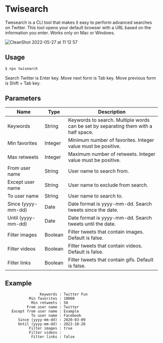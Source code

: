 # Twisearch

Twesearch is a CLI tool that makes it easy to perform advanced searches on Twitter.
This tool opens your default browser with a URL based on the information you enter.
Works only on Mac or Windows.

![CleanShot 2022-05-27 at 11 12 57](https://user-images.githubusercontent.com/43805056/170615501-aa7ca466-c6ce-49ac-be34-60c40448fcc8.gif)

## Usage

```zsh
$ npx twisearch
```

Search Twitter is Enter key.
Move next form is Tab key.
Move previous form is Shift + Tab key.

## Parameters

|Name|Type|Description|
|---|---|---|
|Keywords|String|Keywords to search. Multiple words can be set by separating them with a half space.|
|Min favorites|Integer|Minimum number of favorites. Integer value must be positive.|
|Max retweets|Integer|Maximum number of retweets. Integer value must be positive.|
|From user name|String|User name to search from.|
|Except user name|String|User name to exclude from search.|
|To user name|String|User name to search to.|
|Since (yyyy-mm-dd)|Date|Date format is yyyy-mm-dd. Search tweets since the date.|
|Until (yyyy-mm-dd)|Date|Date format is yyyy-mm-dd. Search tweets until the date.|
|Filter images|Boolean|Filter tweets that contain images. Default is false.|
|Filter videos|Boolean|Filter tweets that contain videos. Default is false.|
|Filter links|Boolean|Filter tweets that contain gifs. Default is false.|

## Example

```
                Keywords : Twitter Fun
           Min favorites : 10000
            Min retweets : 50
          From user name : Twitter
   Except from user name : Example
            To user name : Facebook
      Since (yyyy-mm-dd) : 2020-03-09
      Until (yyyy-mm-dd) : 2022-10-28
           Filter images : true
           Filter videos :
            Filter links : false
```
